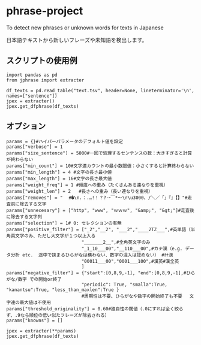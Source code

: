 # phrase-project

To detect new phrases or unknown words for texts in Japanese

日本語テキストから新しいフレーズや未知語を検出します。


## スクリプトの使用例
    import pandas as pd
    from jphrase import extracter
    
    df_texts = pd.read_table("text.tsv", header=None, lineterminator='\n', names=["sentence"])
    jpex = extracter()
    jpex.get_dfphrase(df_texts)


## オプション

    params = {}#ハイパーパラメータのデフォルト値を設定    
    params["verbose"] = 1    
    params["size_sentence"] = 5000#一回で処理するセンテンスの数：大きすぎると計算が終わらない    
    params["min_count"] = 10#文字連カウントの最小数閾値：小さくすると計算終わらない    
    params["min_length"] = 4 #文字の長さ最小値    
    params["max_length"] = 16#文字の長さ最大値
    params["weight_freq"] = 1 #頻度への重み（たくさんある連なりを重視）
    params["weight_len"] = 2   #長さへの重み（長い連なりを重視）    
    params["removes"] = "⠀ #�\n.：.…!！？?･ｰ￣*～\r\u3000、/＼／「」『』【】"#走査前に除去する文字
    params["unnecesary"] = ["http", "www", "ｗｗｗ", "&amp;", "&gt;"]#走査後に除去する文字列
    params["selection"] = 1# 0: セレクションの有無
    params["positive_filter"] = ["_2","__2", "___2","____2TZ___",#英単語（半角英文字のみ、ただし大文字が１つ以上入る  
                                "_______2__",#全角英文字のみ
                                "_1_10___00","__110___00",#カナ漢（e.g. データ分析 etc.  途中で挟まるひらがなは構わない、数字の混入は認めない） #ｶﾅ漢
                                "00011___00","0001___100",#漢英#漢全英
                                ]
    params["negative_filter"] = {"start":[0,8,9,-1], "end":[0,8,9,-1],#ひらがな/数字 での開始or終了
                                "periodic": True, "smalla":True, "kanantsu":True, "less_than_maxlen":True }
                                #周期性は不要、ひらがなや数字の開始終了も不要 　文字連の最大値は不使用
    params["threshold_originality"] = 0.60#独自性の閾値（.0にすれば全く絞らず、.9なら順位の低い似たフレーズが除去される）
    params["knowns"] = []
    
    jpex = extracter(**params)
    jpex.get_dfphrase(df_texts)
    
